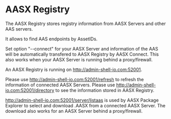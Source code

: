 # AASX Registry

The AASX Registry stores registry information from AASX Servers and other AAS servers.

It allows to find AAS endpoints by AssetIDs.

Set option "--connect" for your AASX Server and information of the AAS will be automatically transfered to AASX Registry by AASX Connect. 
This also works when your AASX Server is running behind a proxy/firewall.

An AASX Registry is running on http://admin-shell-io.com:52001.

Please use http://admin-shell-io.com:52001/refresh to refresh the information of connected AASX Servers.
Please use http://admin-shell-io.com:52001/directory to see the information stored in AASX Registry.

http://admin-shell-io.com:52001/server/listaas is used by AASX Package Explorer to select and download .AASX from a connected AASX Server.
The download also works for an AASX Server behind a proxy/firewall.

